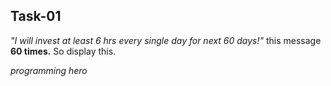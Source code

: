 ## Task-01

*"I will invest at least 6 hrs every single day for next 60 days!"* this message **60 times.** So display this.


*programming hero*